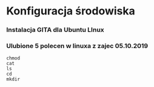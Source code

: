 # Konfiguracja środowiska 

### Instalacja GITA dla Ubuntu LInux


### Ulubione 5 polecen w linuxa z zajec 05.10.2019
```console
chmod
cat
ls
cd
mkdir
```
